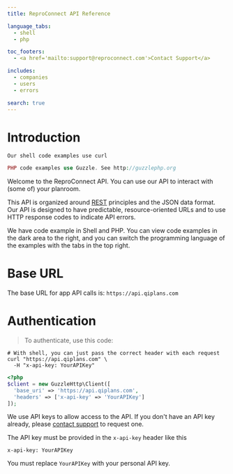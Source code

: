 ```yaml
---
title: ReproConnect API Reference

language_tabs:
  - shell
  - php

toc_footers:
  - <a href='mailto:support@reproconnect.com'>Contact Support</a>

includes:
  - companies
  - users
  - errors

search: true
---
```


# Introduction

```shell
Our shell code examples use curl
```

```php
PHP code examples use Guzzle. See http://guzzlephp.org
```

Welcome to the ReproConnect API. You can use our API to interact with (some of) your planroom.

This API is organized around <a href="https://en.wikipedia.org/wiki/Representational_state_transfer" target="_blank">REST</a> principles and the JSON data format. Our API is designed to have predictable, resource-oriented URLs and to use HTTP response codes to indicate API errors.

We have code example in Shell and PHP. You can view code examples in the dark area to the right, and you can switch the programming language of the examples with the tabs in the top right.

# Base URL

The base URL for app API calls is: `https://api.qiplans.com`

# Authentication

> To authenticate, use this code:

```shell
# With shell, you can just pass the correct header with each request
curl "https://api.qiplans.com" \
  -H "x-api-key: YourAPIKey"
```

```php
<?php
$client = new GuzzleHttp\Client([
  'base_uri' => 'https://api.qiplans.com',
  'headers' => ['x-api-key' => 'YourAPIKey']
]);
```

We use API keys to allow access to the API. If you don't have an API key already, please [contact support](mailto:support@reproconnect.com?subject=API+key) to request one.

The API key must be provided in the `x-api-key` header like this

`x-api-key: YourAPIKey`

<aside class="notice">
You must replace <code>YourAPIKey</code> with your personal API key.
</aside>
